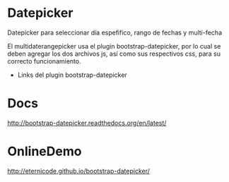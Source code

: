 # Datepicker
Datepicker para seleccionar día espefifico, rango de fechas y multi-fecha

El multidaterangepicker usa el plugin bootstrap-datepicker, por lo cual 
se deben agregar los dos archivos js, así como sus respectivos css,
para su correcto funcionamiento.

- Links del plugin bootstrap-datepicker

# Docs
http://bootstrap-datepicker.readthedocs.org/en/latest/

# OnlineDemo
http://eternicode.github.io/bootstrap-datepicker/
